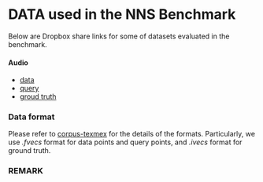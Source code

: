 # DATA used in the NNS Benchmark 

Below are Dropbox share links for some of datasets evaluated in the benchmark.

#### Audio
- [data](https://www.dropbox.com/s/teqte5esxz0j0bx/audio_base.fvecs?dl=0)
- [query](https://www.dropbox.com/s/4r4tu5y5623i41v/audio_query.fvecs?dl=0)
- [groud truth](https://www.dropbox.com/s/gezm7hq2yryttcq/audio_groundtruth.ivecs?dl=0)

### Data format 
Please refer to [corpus-texmex](http://corpus-texmex.irisa.fr/) for the details of the formats.
Particularly, we use *.fvecs* format for data points and query points, and *.ivecs* format for ground truth.


### REMARK
